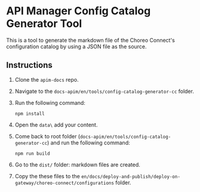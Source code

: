 # API Manager Config Catalog Generator Tool

This is a tool to generate the markdown file of the Choreo Connect's configuration catalog by using a JSON file as the source.

## Instructions

1. Clone the `apim-docs` repo.
2. Navigate to the `docs-apim/en/tools/config-catalog-generator-cc` folder.
3. Run the following command:

    ```
    npm install
    ```

4. Open the `data\` add your content.
5. Come back to root folder (`docs-apim/en/tools/config-catalog-generator-cc`) and run the following command:

    ```
    npm run build
    ```

6. Go to the `dist/` folder: markdown files are created.
7. Copy the these files to the `en/docs/deploy-and-publish/deploy-on-gateway/choreo-connect/configurations` folder.
